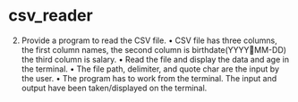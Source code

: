 # csv_reader

2. Provide a program to read the CSV file.
• CSV file has three columns, the first column names, the second column is birthdate(YYYYMM-DD) the third column is salary.
• Read the file and display the data and age in the terminal.
• The file path, delimiter, and quote char are the input by the user.
• The program has to work from the terminal. The input and output have been taken/displayed
on the terminal.
